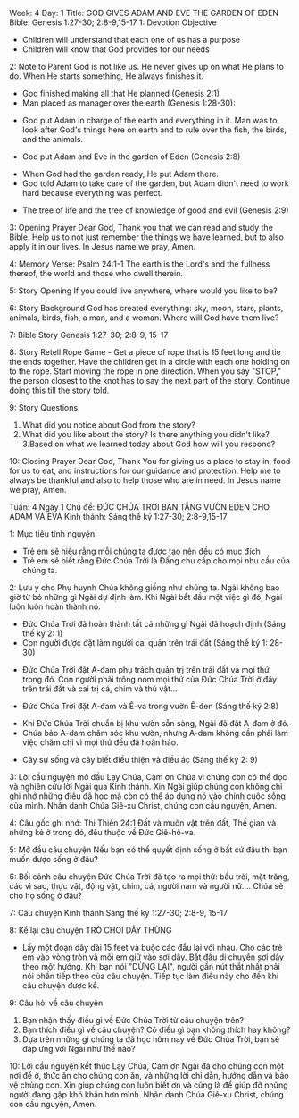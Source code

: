 Week: 4
Day: 1
Title: GOD GIVES ADAM AND EVE THE GARDEN OF EDEN
Bible: Genesis 1:27-30; 2:8-9,15-17
1: Devotion Objective
- Children will understand that each one of us has a purpose 
- Children will know that God provides for our needs

2: Note to Parent
God is not like us. He never gives up on what He plans to do. When He starts something, He always finishes it. 
* God finished making all that He planned (Genesis 2:1) 
* Man placed as manager over the earth (Genesis 1:28-30): 
- God put Adam in charge of the earth and everything in it. Man was to look after God's things here on earth and to rule over the fish, the birds, and the animals. 
* God put Adam and Eve in the garden of Eden (Genesis 2:8) 
- When God had the garden ready, He put Adam there. 
- God told Adam to take care of the garden, but Adam didn't need to work hard because everything was perfect. 
* The tree of life and the tree of knowledge of good and evil (Genesis 2:9)

3: Opening Prayer
Dear God, Thank you that we can read and study the Bible. Help us to not just remember the things we have learned, but to also apply it in our lives. In Jesus name we pray, Amen.

4: Memory Verse:
Psalm 24:1-1 The earth is the Lord's and the fullness thereof, the world and those who dwell therein. 

5: Story Opening
If you could live anywhere, where would you like to be?

6: Story Background
God has created everything: sky, moon, stars, plants, animals, birds, fish, a man, and a woman. Where will God have them live? 

7: Bible Story
Genesis 1:27-30; 2:8-9, 15-17

8: Story Retell
Rope Game - Get a piece of rope that is 15 feet long and tie the ends together. Have the children get in a circle with each one holding on to the rope. Start moving the rope in one direction. When you say "STOP," the person closest to the knot has to say the next part of the story. Continue doing this till the story told. 

9: Story Questions

1. What did you notice about God from the story? 
2. What did you like about the story? Is there anything you didn't like? 
3.Based on what we learned today about God how will you respond? 

10: Closing Prayer
Dear God, Thank You for giving us a place to stay in, food for us to eat, and instructions for our guidance and protection. Help me to always be thankful and also to help those who are in need. In Jesus name we pray, Amen.

Tuần: 4
Ngày 1
Chủ đề: ĐỨC CHÚA TRỜI BAN TẶNG VƯỜN EDEN CHO ADAM VÀ EVA
Kinh thánh: Sáng thế ký 1:27-30; 2:8-9,15-17

1: Mục tiêu tĩnh nguyện
- Trẻ em sẽ hiểu rằng mỗi chúng ta được tạo nên đều có mục đích
- Trẻ em sẽ biết rằng Đức Chúa Trời là Đấng chu cấp cho mọi nhu cầu của chúng ta.

2: Lưu ý cho Phụ huynh
Chúa không giống như chúng ta. Ngài không bao giờ từ bỏ những gì Ngài dự định làm. Khi Ngài bắt đầu một việc gì đó, Ngài luôn luôn hoàn thành nó.
* Đức Chúa Trời đã hoàn thành tất cả những gì Ngài đã hoạch định (Sáng thế ký 2: 1)
* Con người được đặt làm người cai quản trên trái đất (Sáng thế ký 1: 28-30)
- Đức Chúa Trời đặt A-đam phụ trách quản trị trên trái đất và mọi thứ trong đó. Con người phải trông nom mọi thứ của Đức Chúa Trời ở đây trên trái đất và cai trị cá, chim và thú vật...
* Đức Chúa Trời đặt A-đam và Ê-va trong vườn Ê-đen (Sáng thế ký 2:8)
- Khi Đức Chúa Trời chuẩn bị khu vườn sẵn sàng, Ngài đã đặt A-đam ở đó.
- Chúa bảo A-dam chăm sóc khu vườn, nhưng A-dam không cần phải làm việc chăm chỉ vì mọi thứ đều đã hoàn hảo.
* Cây sự sống và cây biết điều thiện và điều ác (Sáng thế ký 2: 9)

3: Lời cầu nguyện mở đầu
Lạy Chúa, Cảm ơn Chúa vì chúng con có thể đọc và nghiên cứu lời Ngài qua Kinh thánh. Xin Ngài giúp chúng con không chỉ ghi nhớ những điều đã học mà còn có thể áp dụng nó vào chính cuộc sống của mình. Nhân danh Chúa Giê-xu Christ, chúng con cầu nguyện, Amen.

4: Câu gốc ghi nhớ:
Thi Thiên 24:1
 Đất và muôn vật trên đất, Thế gian và những kẻ ở trong đó, đều thuộc về Đức Giê-hô-va.

5: Mở đầu câu chuyện
Nếu bạn có thể quyết định sống ở bất cứ đâu thì bạn muốn được sống ở đâu?

6: Bối cảnh câu chuyện
Đức Chúa Trời đã tạo ra mọi thứ: bầu trời, mặt trăng, các vì sao, thực vật, động vật, chim, cá, người nam và người nữ.... Chúa sẽ cho họ sống ở đâu?

7: Câu chuyện Kinh thánh
Sáng thế ký 1:27-30; 2:8-9, 15-17

8: Kể lại câu chuyện
TRÒ CHƠI DÂY THỪNG
- Lấy một đoạn dây dài 15 feet và buộc các đầu lại với nhau. Cho các trẻ em vào vòng tròn và mỗi em giữ vào sợi dây. Bắt đầu di chuyển sợi dây theo một hướng. Khi bạn nói "DỪNG LẠI", người gần nút thắt nhất phải nói phần tiếp theo của câu chuyện. Tiếp tục làm điều này cho đến khi câu chuyện được kể.

9: Câu hỏi về câu chuyện

1. Bạn nhận thấy điều gì về Đức Chúa Trời từ câu chuyện trên?
2. Bạn thích điều gì về câu chuyện? Có điều gì bạn không thích hay không?
3. Dựa trên những gì chúng ta đã học hôm nay về Đức Chúa Trời, bạn sẽ đáp ứng với Ngài như thế nào?

10: Lời cầu nguyện kết thúc
Lạy Chúa, Cảm ơn Ngài đã cho chúng con một nơi để ở, thức ăn cho chúng con ăn, và những lời chỉ dẫn, hướng dẫn và bảo vệ chúng con. Xin giúp chúng con luôn biết ơn và cũng là để giúp đỡ những người đang gặp khó khăn hơn mình. Nhân danh Chúa Giê-xu Christ, chúng con cầu nguyện, Amen.

